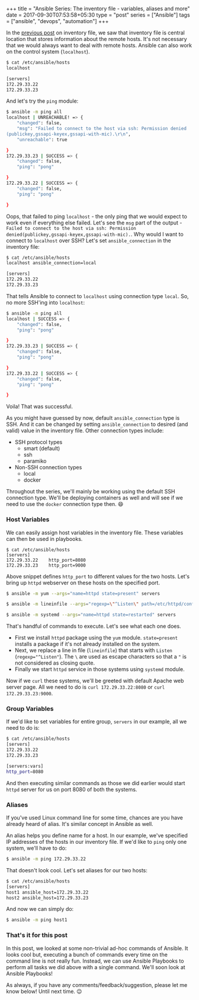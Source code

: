 +++
title = "Ansible Series: The inventory file - variables, aliases and more"                           
date = 2017-09-30T07:53:58+05:30
type = "post"
series = ["Ansible"]
tags = ["ansible", "devops", "automation"]
+++

In the [previous post](https://dharmitshah.com/2017/09/ansible-series-part-2/)
on inventory file, we saw that inventory file is central location that stores
information about the remote hosts. It's not necessary that we would always
want to deal with remote hosts. Ansible can also work on the control system
(`localhost`).

```bash
$ cat /etc/ansible/hosts
localhost

[servers]
172.29.33.22
172.29.33.23
```

And let's try the `ping` module:

```bash
$ ansible -m ping all
localhost | UNREACHABLE! => {
    "changed": false, 
    "msg": "Failed to connect to the host via ssh: Permission denied
(publickey,gssapi-keyex,gssapi-with-mic).\r\n", 
    "unreachable": true

}
172.29.33.23 | SUCCESS => {
    "changed": false, 
    "ping": "pong"

}
172.29.33.22 | SUCCESS => {
    "changed": false, 
    "ping": "pong"

}
```

Oops, that failed to ping `localhost` - the only ping that we would expect to
work even if everything else failed. Let's see the `msg` part of the output -
`Failed to connect to the host via ssh: Permission
denied(publickey,gssapi-keyex,gssapi-with-mic).`. Why would I want to connect
to `localhost` over SSH? Let's set `ansible_connection` in the inventory file:

```bash
$ cat /etc/ansible/hosts
localhost ansible_connection=local

[servers]
172.29.33.22
172.29.33.23
```

That tells Ansible to connect to `localhost` using connection type `local`. So,
no more SSH'ing into `localhost`:

```bash
$ ansible -m ping all 
localhost | SUCCESS => {
    "changed": false, 
    "ping": "pong"

}
172.29.33.23 | SUCCESS => {
    "changed": false, 
    "ping": "pong"

}
172.29.33.22 | SUCCESS => {
    "changed": false, 
    "ping": "pong"

}
```

Voila! That was successful.

As you might have guessed by now, default `ansible_connection` type is SSH. And
it can be changed by setting `ansible_connection` to desired (and valid) value
in the inventory file. Other connection types include:

- SSH protocol types
    - smart (default)
    - ssh
    - paramiko
- Non-SSH connection types
    - local
    - docker

Throughout the series, we'll mainly be working using the default SSH connection
type. We'll be deploying containers as well and will see if we need to use the
`docker` connection type then. :smile:

### Host Variables

We can easily assign host variables in the inventory file. These variables can
then be used in playbooks.

```
$ cat /etc/ansible/hosts
[servers]
172.29.33.22    http_port=8080
172.29.33.23    http_port=9000
```

Above snippet defines `http_port` to different values for the two hosts. Let's
bring up `httpd` webserver on these hosts on the specified port.

```bash
$ ansible -m yum --args="name=httpd state=present" servers

$ ansible -m lineinfile --args="regexp=\"^Listen\" path=/etc/httpd/conf/httpd.conf state=present line=\"Listen {{http_port }}\" " servers

$ ansible -m systemd --args="name=httpd state=restarted" servers
```

That's handful of commands to execute. Let's see what each one does.

- First we install `httpd` package using the `yum` module. `state=present`
  installs a package if it's not already installed on the system. 
- Next, we replace a line in file (`lineinfile`) that starts with `Listen`
  (`regexp="^Listen"`). The `\` are used as escape characters so that a `"` is
  not considered as closing quote.
- Finally we start `httpd` service in those systems using `systemd` module.

Now if we `curl` these systems, we'll be greeted with default Apache web
server page. All we need to do is `curl 172.29.33.22:8080` or `curl
172.29.33.23:9000`.

### Group Variables

If we'd like to set variables for entire group, `servers` in our example, all
we need to do is:

```bash
$ cat /etc/ansible/hosts
[servers]
172.29.33.22
172.29.33.23

[servers:vars]
http_port=8080
```

And then executing similar commands as those we did earlier would start `httpd`
server for us on port 8080 of both the systems. 

### Aliases

If you've used Linux command line for some time, chances are you have already
heard of alias. It's similar concept in Ansible as well.

An alias helps you define name for a host. In our example, we've specified IP
addresses of the hosts in our inventory file. If we'd like to `ping` only one
system, we'll have to do:

```bash
$ ansible -m ping 172.29.33.22
```

That doesn't look cool. Let's set aliases for our two hosts:

```bash
$ cat /etc/ansible/hosts
[servers]
host1 ansible_host=172.29.33.22
host2 ansible_host=172.29.33.23
```

And now we can simply do:

```bash
$ ansible -m ping host1
```

### That's it for this post

In this post, we looked at some non-trivial ad-hoc commands of Ansible. It
looks cool but, executing a bunch of commands every time on the command line is
not really fun. Instead, we can use Ansible Playbooks to perform all tasks we
did above with a single command. We'll soon look at Ansible Playbooks!

As always, if you have any comments/feedback/suggestion, please let me know
below! Until next time. :wink:
